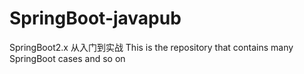 # SpringBoot-javapub
SpringBoot2.x 从入门到实战 This is the repository that contains many SpringBoot cases and so on
